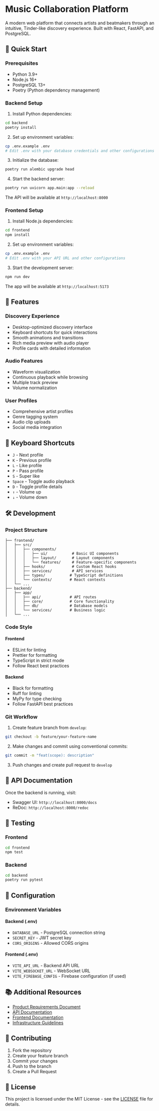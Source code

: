 # Music Collaboration Platform

A modern web platform that connects artists and beatmakers through an intuitive, Tinder-like discovery experience. Built with React, FastAPI, and PostgreSQL.

## 🚀 Quick Start

### Prerequisites

- Python 3.9+
- Node.js 16+
- PostgreSQL 13+
- Poetry (Python dependency management)

### Backend Setup

1. Install Python dependencies:
```bash
cd backend
poetry install
```

2. Set up environment variables:
```bash
cp .env.example .env
# Edit .env with your database credentials and other configurations
```

3. Initialize the database:
```bash
poetry run alembic upgrade head
```

4. Start the backend server:
```bash
poetry run uvicorn app.main:app --reload
```

The API will be available at `http://localhost:8000`

### Frontend Setup

1. Install Node.js dependencies:
```bash
cd frontend
npm install
```

2. Set up environment variables:
```bash
cp .env.example .env
# Edit .env with your API URL and other configurations
```

3. Start the development server:
```bash
npm run dev
```

The app will be available at `http://localhost:5173`

## 🎯 Features

### Discovery Experience
- Desktop-optimized discovery interface
- Keyboard shortcuts for quick interactions
- Smooth animations and transitions
- Rich media preview with audio player
- Profile cards with detailed information

### Audio Features
- Waveform visualization
- Continuous playback while browsing
- Multiple track preview
- Volume normalization

### User Profiles
- Comprehensive artist profiles
- Genre tagging system
- Audio clip uploads
- Social media integration

## 🎹 Keyboard Shortcuts

- `J` - Next profile
- `K` - Previous profile
- `L` - Like profile
- `P` - Pass profile
- `S` - Super like
- `Space` - Toggle audio playback
- `D` - Toggle profile details
- `↑` - Volume up
- `↓` - Volume down

## 🛠 Development

### Project Structure
```
├── frontend/
│   ├── src/
│   │   ├── components/
│   │   │   ├── ui/           # Basic UI components
│   │   │   ├── layout/       # Layout components
│   │   │   └── features/     # Feature-specific components
│   │   ├── hooks/            # Custom React hooks
│   │   ├── services/         # API services
│   │   ├── types/           # TypeScript definitions
│   │   └── contexts/        # React contexts
│   └── ...
├── backend/
│   ├── app/
│   │   ├── api/             # API routes
│   │   ├── core/            # Core functionality
│   │   ├── db/              # Database models
│   │   └── services/        # Business logic
│   └── ...
```

### Code Style

#### Frontend
- ESLint for linting
- Prettier for formatting
- TypeScript in strict mode
- Follow React best practices

#### Backend
- Black for formatting
- Ruff for linting
- MyPy for type checking
- Follow FastAPI best practices

### Git Workflow

1. Create feature branch from `develop`:
```bash
git checkout -b feature/your-feature-name
```

2. Make changes and commit using conventional commits:
```bash
git commit -m "feat(scope): description"
```

3. Push changes and create pull request to `develop`

## 📝 API Documentation

Once the backend is running, visit:
- Swagger UI: `http://localhost:8000/docs`
- ReDoc: `http://localhost:8000/redoc`

## 🧪 Testing

### Frontend
```bash
cd frontend
npm test
```

### Backend
```bash
cd backend
poetry run pytest
```

## 🔧 Configuration

### Environment Variables

#### Backend (.env)
- `DATABASE_URL` - PostgreSQL connection string
- `SECRET_KEY` - JWT secret key
- `CORS_ORIGINS` - Allowed CORS origins

#### Frontend (.env)
- `VITE_API_URL` - Backend API URL
- `VITE_WEBSOCKET_URL` - WebSocket URL
- `VITE_FIREBASE_CONFIG` - Firebase configuration (if used)

## 📚 Additional Resources

- [Product Requirements Document](./prd.txt)
- [API Documentation](./backend/README.md)
- [Frontend Documentation](./frontend/README.md)
- [Infrastructure Guidelines](./.cursor/rules/infrastructure.mdc)

## 🤝 Contributing

1. Fork the repository
2. Create your feature branch
3. Commit your changes
4. Push to the branch
5. Create a Pull Request

## 📄 License

This project is licensed under the MIT License - see the [LICENSE](LICENSE) file for details. 